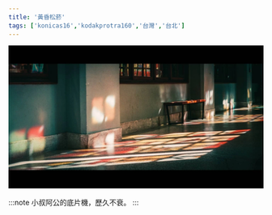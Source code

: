 ```yaml
---
title: '黃昏松菸'
tags: ['konicas16','kodakprotra160','台灣','台北']
---
```

![001](./img/instagram_output/202103/004.webp)

:::note 
小叔阿公的底片機，歷久不衰。
:::